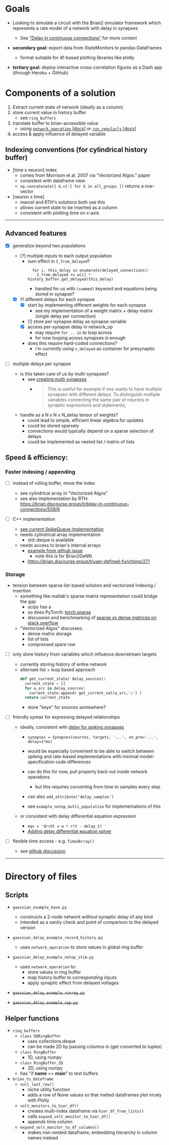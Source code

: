 # Goals


- Looking to simulate a circuit with the Brian2 simulator framework which represents a rate model of a network with delay in synapses
  - See ["Delay in continuous connections"](https://brian.discourse.group/t/delay-in-continuous-connections/509) for more context

- **secondary goal:** export data from StateMonitors to pandas DataFrames
  - format suitable for df-based plotting libraries like plotly

- **tertiary goal:** deploy interactive cross-correlation figures as a Dash app (through Heroku + GitHub)

  
# Components of a solution
1. Extract current state of network (ideally as a column) 
1. store current value in history buffer
    - see `ring_buffers`
2. translate buffer to brian-accessible value
    - using [`network_operation` [docs]](https://brian2.readthedocs.io/en/stable/reference/brian2.core.operations.network_operation.html) or [`run_regularly` [docs]](https://brian2.readthedocs.io/en/stable/reference/brian2.core.operations.network_operation.html)
3. access & apply influence of delayed variable

## Indexing conventions (for cylindrical history buffer)
- [time x neuron] index
  - comes from Morrison et al. 2007 via "Vectorized Algos." paper
  - consistent with dataframe view 
  - `np.concatenate([ G.v[:] for G in all_groups ])` returns a row-vector
- [neuron x time] 
  - marcel and RTH's solutions both use this
  - allows current state to be inserted as a column 
  - consistent with plotting time on x-axis 
  
---
## Advanced features 
- [x] generalize beyond two populations 
  - [?] multiple inputs to each output population 
    - sum effect in `I_from_delayed`?
      ```
        for i, this_delay in enumerate(delayed_connections):
          I_from_delayed += w[i] * history_buffer.get_delayed(this_delay)
      ```
      - handled for us with `(summed)` keyword and equations being stored in synapse?
      
  - [x] !!! different delays for each synapse 
    - [x] start by implementing different weights for each synapse 
      - see my implementation of a weight matrix + delay matrix (single delay per connection)
      
    - [!] store per-synapse delay as synapse variable 
    - [x] access per-synapse delay in network_op
      - may require `for .. in` to loop across 
      - for now looping across synapses is enough
    - does this require hard-coded connections?
      - i'm currently using `v_delayed` as container for presynaptic effect 
  
- [ ] multiple delays per synapse 
  - is this taken care of us by multi-synapses?
    - see [creating multi-synapses](https://brian2.readthedocs.io/en/stable/user/synapses.html#creating-multi-synapses)
      - > This is useful for example if one wants to have multiple synapses with different delays. To distinguish multiple variables connecting the same pair of neurons in synaptic expressions and statements,
  - handle as a N x N x N_delay tensor of weights?
    - could lead to simple, efficient linear algebra for updates
    - could be stored sparsely
    - connections would typically depend on a sparse selection of delays
    - could be implemented as nested list / matrix of lists 
## Speed & efficiency:    
### Faster indexing / appending
  - [ ] instead of rolling buffer, move the index
    - see cylindrical array in "Vectorized Algos"
    - see also implementation by RTH: https://brian.discourse.group/t/delay-in-continuous-connections/509/6

  - [ ] C++ implementation
    - [see current SpikeQueue implementation](https://github.com/brian-team/brian2/blob/master/brian2/synapses/cspikequeue.cpp)
    - needs cylindrical array implementation 
      - std::deque is available
    - needs access to brian's internal arrays 
      - [example from github issue](https://github.com/brian-team/brian2genn/issues/123#issuecomment-720425213)   
        - note this is for Brian2GeNN
      - https://brian.discourse.group/t/user-defined-functions/271
### Storage
  - tension between sparse list-based solution and vectorized indexing / insertion
    - something like matlab's sparse matrix representation could bridge the gap
      - scipy has a 
      - so does PyTorch: [torch.sparse](https://pytorch.org/docs/stable/sparse.html)
      - discussion and benchmarking of [sparse vs dense matrices on stack overflow](https://stackoverflow.com/questions/36969886/using-a-sparse-matrix-versus-numpy-array)
    - "Vectorized Algos" discusses:
      - dense matrix storage 
      - list of lists 
      - compressed spare row


- [ ] only store history from variables which influence downstream targets
  - currently storing history of entire network
  - alternate list + loop based approach
    ```python
    def get_current_state( delay_sources):
      current_state = []
      for a_src in delay_sources:
        current_state.append( get_current_val(a_src,'v') )
      return current_state 
    ```
    - store "keys" for sources somewhere?
    
- [ ] friendly syntax for expressing delayed relationships 
  - ideally, consistent with [delay for spiking synapses](https://brian2.readthedocs.io/en/stable/user/synapses.html#delays)
    - `synapses = Synapses(sources, targets, '...', on_pre='...', delay=1*ms)`
    - would be especially convenient to be able to switch between spiking and rate-based implementations with minimal model-specification code differences
    
    - can do this for now, pull property back out inside network operations 
      - but this requires converting from time to samples every step 
    - can also `add_attribute('delay_samples')` 
    - see `example_netop_multi_population` for implementations of this
    
  - or consistent with delay differential equation expression
    - `eqs = 'dr/dt = w * r(t - delay_t) '`
    - [Adding delay differential equation solver](https://brian.discourse.group/t/adding-delay-differential-equation-solver/191)
- [ ] flexible time access - e.g. `TimedArray()`
  - see [github discussion](https://github.com/brian-team/brian2/issues/467#issuecomment-119234615)

---
# Directory of files
## Scripts
- `gaussian_example_base.py`
  - constructs a 2-node network *without* synaptic delay of any kind
  - intended as a sanity check and point of comparison to the delayed version
  
- `gaussian_delay_example_record_history.py`
  - uses `network_operation` to store values in global ring buffer

- `gaussian_delay_example_netop_stim.py`
  - uses `network_operation` to:
    - store values in ring buffer 
    - map history buffer to corresponding inputs 
    - apply synaptic effect from delayed voltages
  
- ~~`gaussian_delay_example_runreg.py`~~
- ~~`gaussian_delay_example_cpp.py`~~

## Helper functions 
- `ring_buffers`
  - `class DQRingBuffer`
    - uses collections.deque 
    - can be made 2D by passing columns in (get converted to tuples)
  - `class RingBuffer` 
    - 1D, using numpy
  - `class RingBuffer_2D`
    - 2D, using numpy
  - has "if __name__ == __main__" to test buffers
- `brian_to_dataframe`
  - `null_last_row()`
    - niche utility function 
    - adds a row of None values so that melted dataframes plot nicely with Plotly
  - `volt_monitors_to_hier_df()`
    - creates multi-index dataframe via `hier_df_from_lists()`
    - calls `expand_volt_monitor_to_hier_df()`
    - appends time column
  - `expand_volt_monitor_to_df_columns()`
    - makes non-nested dataframe, embedding hierarchy in column names instead

    